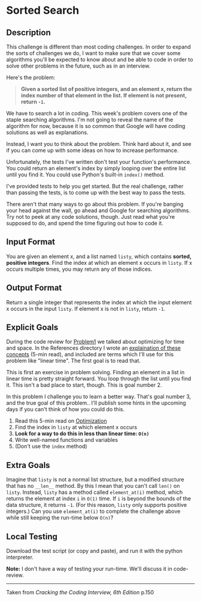 # Sorted Search

Description
----

This challenge is different than most coding challenges. In order to expand the sorts of challenges we do, I want to make sure that we cover some algorithms you'll be expected to know about and be able to code in order to solve other problems in the future, such as in an interview.

Here's the problem:

>**Given a sorted list of positive integers, and an element x, return the index number of that element in the list. If element is not present, return `-1`.**

We have to search a lot in coding. This week's problem covers one of the staple searching algorithms. I'm not going to reveal the name of the algorithm for now, because it is so common that Google will have coding solutions as well as explanations.

Instead, I want you to think about the problem. Think hard about it, and see if you can come up with some ideas on how to increase performance.

Unfortunately, the tests I've written don't test your function's performance. You could return an element's index by simply looping over the entire list until you find it. You could use Python's built-in `index()` method.

I've provided tests to help you get started. But the real challenge, rather than passing the tests, is to come up with the best way to pass the tests.

There aren't that many ways to go about this problem. If you're banging your head against the wall, go ahead and Google for searching algorithms. Try not to peek at any code solutions, though. Just read what you're supposed to do, and spend the time figuring out how to code it.


Input Format
----

You are given an element x, and a list named `listy`, which contains **sorted, positive integers**. Find the index at which an element x occurs in `listy`. If x occurs multiple times, you may return any of those indices.


Output Format
----

Return a single integer that represents the index at which the input element x occurs in the input `listy`. If element x is not in `listy`, return `-1`.

Explicit Goals
----

During the code review for [Problem1](https://github.com/reeddunkle/Codjo/tree/master/Problem1_Richie_Rich) we talked about optimizing for time and space. In the References directory I wrote an [explaination of these concepts](https://github.com/reeddunkle/Codjo/blob/master/References/Optimizing.md) (5-min read), and included are terms which I'll use for this problem like "linear time". The first goal is to read that.

This is first an exercise in problem solving. Finding an element in a list in linear time is pretty straight forward. You loop through the list until you find it. This isn't a bad place to start, though. This is goal number 2.

In this problem I challenge you to learn a better way. That's goal number 3, and the true goal of this problem.. I'll publish some hints in the upcoming days if you can't think of how you could do this.


1. Read this 5-min read on [Optimization](https://github.com/reeddunkle/Codjo/blob/master/References/Optimizing.md)
2. Find the index in `listy` at which element x occurs
3. **Look for a way to do this in less than linear time: `O(n)`**
4. Write well-named functions and variables
5. (Don't use the `index` method)


Extra Goals
----

Imagine that `listy` is not a normal list structure, but a modified structure that has no `__len__` method. By this I mean that you can't call `len()` on `listy`. Instead, `listy` has a method called `element_at(i)` method, which returns the element at index `i` in `O(1)` time. If `i` is beyond the bounds of the data structure, it returns `-1`. (For this reason, `listy` only supports positive integers.) Can you use `element_at(i)` to complete the challenge above while still keeping the run-time below `O(n)`?

Local Testing
----

Download the test script (or copy and paste), and run it with the python interpreter.

**Note:** I don't have a way of testing your run-time. We'll discuss it in code-review.


----

Taken from _Cracking the Coding Interview, 6th Edition_ p.150

